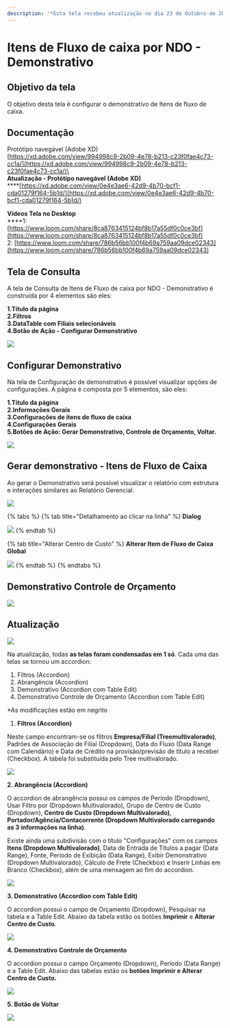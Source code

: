 ```yaml
---
description: '*Esta tela recebeu atualização no dia 23 de Outubro de 2020'
---
```


# Itens de Fluxo de caixa por NDO - Demonstrativo

## Objetivo da tela

O objetivo desta tela é configurar o demonstrativo de Itens de fluxo de caixa.&#x20;

## Documentação

Protótipo navegável (Adobe XD)\
[https://xd.adobe.com/view/994998c9-2b09-4e78-b213-c23f0fae4c73-cc1a/](https://xd.adobe.com/view/994998c9-2b09-4e78-b213-c23f0fae4c73-cc1a/)\
\
**Atualização - Protótipo navegável (Adobe XD)**\
****[https://xd.adobe.com/view/0e4e3ae6-42d9-4b70-bcf1-cda01279f164-5b1d/](https://xd.adobe.com/view/0e4e3ae6-42d9-4b70-bcf1-cda01279f164-5b1d/)

**Vídeos Tela no Desktop**\
****1: [https://www.loom.com/share/8ca8763415124bf8b17a55df0c0ce3bf](https://www.loom.com/share/8ca8763415124bf8b17a55df0c0ce3bf) \
2: [https://www.loom.com/share/786b56bb100f4b69a759aa09dce02343](https://www.loom.com/share/786b56bb100f4b69a759aa09dce02343)

## Tela de Consulta

A tela de Consulta de Itens de Fluxo de caixa por NDO - Demonstrativo é construída por 4 elementos são eles:

**1.Título da página**\
**2.Filtros**\
**3.DataTable com Filiais selecionáveis**\
**4.Botão de Ação - Configurar Demonstrativo**

![](<../../../.gitbook/assets/image (89).png>)

## Configurar Demonstrativo

Na tela de Configuração de demonstrativo é possível visualizar opções de configurações. A página é composta por 5 elementos, são eles:

**1.Título da página**\
**2.Informações Gerais**\
**3.Configurações de itens de fluxo de caixa**\
**4.Configurações Gerais**\
**5.Botões de Ação: Gerar Demonstrativo, Controle de Orçamento, Voltar.**

![](<../../../.gitbook/assets/image (28).png>)

## Gerar demonstrativo - Itens de Fluxo de Caixa

Ao gerar o Demonstrativo será possível visualizar o relatório com estrutura e interações similares ao Relatório Gerencial.

![](<../../../.gitbook/assets/image (203).png>)

{% tabs %}
{% tab title="Detalhamento ao clicar na linha" %}
**Dialog**

![](<../../../.gitbook/assets/image (41).png>)
{% endtab %}

{% tab title="Alterar Centro de Custo" %}
**Alterar Item de Fluxo de Caixa Global**

![](<../../../.gitbook/assets/image (15).png>)
{% endtab %}
{% endtabs %}

## Demonstrativo Controle de Orçamento

![](<../../../.gitbook/assets/image (120).png>)



## Atualização

![](<../../../.gitbook/assets/image (150).png>)

Na atualização, todas **as telas foram condensadas em 1 só**. Cada uma das telas se tornou um accordion:

1. Filtros (Accordion)
2. Abrangência (Accordion)
3. Demonstrativo (Accordion com Table Edit)
4. Demonstrativo Controle de Orçamento (Accordion com Table Edit)

\*As modificações estão em negrito



1. **Filtros (Accordion)**

Neste campo encontram-se os filtros **Empresa/Filial (Treemultivalorado)**, Padrões de Associação de Filial (Dropdown), Data do Fluxo (Data Range com Calendário) e Data de Crédito na provisão/previsão de título a receber (Checkbox). A tabela foi substituída pelo Tree multivalorado.

![](<../../../.gitbook/assets/image (181).png>)

**2. Abrangência (**Accordion**)**

O accordion de abrangência possui os campos de Período (Dropdown), Usar Filtro por (Dropdown Multivalorado), Grupo de Centro de Custo (Dropdown), **Centro de Custo (Dropdown Multivalorado)**, **Portador/Agência/Contacorrente (Dropdown Multivalorado carregando as 3 informações na linha)**.&#x20;

Existe ainda uma subdivisão com o título "Configurações" com os campos **Itens (Dropdown Multivalorado)**, Data de Entrada de Títulos a pagar (Data Range), Fonte, Período de Exibição (Data Range), Exibir Demonstrativo (Dropdown Multivalorado), Cálculo de Frete (Checkbox) e Inserir Linhas em Branco (Checkbox), além de uma mensagem ao fim do accordion.

![](<../../../.gitbook/assets/image (97).png>)

**3. Demonstrativo (Accordion com Table Edit)**

O accordion possui o campo de Orçamento (Dropdown), Pesquisar na tabela e a Table Edit. Abaixo da tabela estão os botões **Imprimir** e **Alterar Centro de Custo**.

![](<../../../.gitbook/assets/image (113).png>)

**4. Demonstrativo Controle de Orçamento**

O accordion possui o campo Orçamento (Dropdown), Período (Data Range) e a Table Edit. Abaixo das tabelas estão os **botões Imprimir e Alterar Centro de Custo.**

![](<../../../.gitbook/assets/image (160).png>)

**5. Botão de Voltar**

![](<../../../.gitbook/assets/image (133).png>)



